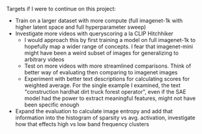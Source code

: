 Targets if I were to continue on this project:
- Train on a larger dataset with more compute (full imagenet-1k with higher latent space and full hyperparameter sweep)
- Investigate more videos with queryscoring a la CLIP Hitchhiker
    - I would approach this by first training a model on full imagenet-1k to hopefully map a wider range of concepts. I fear that imagenet-mini might have been a weird subset of images for generalizing to arbitrary videos
    - Test on more videos with more streamlined comparisons. Think of better way of evaluating then comparing to imagenet images 
    - Experiment with better text descriptions for calculating scores for weighted average. For the single example I examined, the text "construction hardhat dirt truck forest operator", even if the SAE model had the power to extract meaningful features, might not have been specific enough
- Expand the evaluation to calculate image entropy and add that information into the histogram of sparsity vs avg. activation, investigate how that effects high vs low band frequency clusters 
      
  